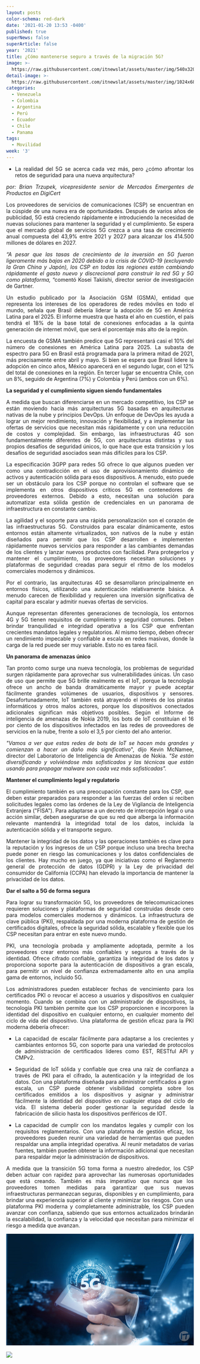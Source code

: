 ```yaml
---
layout: posts
color-schema: red-dark
date: '2021-01-20 13:53 -0400'
published: true
superNews: false
superArticle: false
year: '2021'
title: ¿Cómo mantenerse seguro a través de la migración 5G?
image: >-
  https://raw.githubusercontent.com/itnewslat/assets/master/img/540x320/5G-Tecnologia-p.jpg
detail-image: >-
  https://raw.githubusercontent.com/itnewslat/assets/master/img/1024x680/5G-Tecnologia-g.jpg
categories:
  - Venezuela
  - Colombia
  - Argentina
  - Perú
  - Ecuador
  - Chile
  - Panama
tags:
  - Movilidad
week: '3'
---
```

<ul style="text-align: justify;">
	<li> La realidad del 5G se acerca cada vez más, pero ¿cómo afrontar los retos de seguridad para una nueva arquitectura?</li>
</ul>
<p style="text-align: justify;"> <em>por: Brian Trzupek, vicepresidente senior de Mercados Emergentes de Productos en DigiCert</em></p>
<p style="text-align: justify;">Los proveedores de servicios de comunicaciones (CSP) se encuentran en la cúspide de una nueva era de oportunidades. Después de varios años de publicidad, 5G está creciendo rápidamente e introduciendo la necesidad de nuevas soluciones para mantener la seguridad y el cumplimiento. Se espera que el mercado global de servicios 5G crezca a una tasa de crecimiento anual compuesta del 43,9% entre 2021 y 2027 para alcanzar los 414.500 millones de dólares en 2027.</p>
<p style="text-align: justify;"><em>“A pesar que las tasas de crecimiento de la inversión en 5G fueron ligeramente más bajas en 2020 debido a la crisis de COVID-19 (excluyendo la Gran China y Japón), los CSP en todas las regiones están cambiando rápidamente el gasto nuevo y discrecional para construir la red 5G y 5G como plataforma, </em>“comentó Kosei Takiishi, director senior de investigación de Gartner.</p>
<p style="text-align: justify;">Un estudio publicado por la Asociación GSM (GSMA), entidad que representa los intereses de los operadores de redes móviles en todo el mundo, señala que Brasil debería liderar la adopción de 5G en América Latina para el 2025. El informe muestra que hasta el año en cuestión, el país tendrá el 18% de la base total de conexiones enfocadas a la quinta generación de internet móvil, que será el porcentaje más alto de la región.</p>
<p style="text-align: justify;">La encuesta de GSMA también predice que 5G representará casi el 10% del número de conexiones en América Latina para 2025. La subasta de espectro para 5G en Brasil está programada para la primera mitad de 2021, más precisamente entre abril y mayo. Si bien se espera que Brasil lidere la adopción en cinco años, México aparecerá en el segundo lugar, con el 12% del total de conexiones en la región. En tercer lugar se encuentra Chile, con un 8%, seguido de Argentina (7%) y Colombia y Perú (ambos con un 6%).</p>
<p style="text-align: justify;"><strong>La seguridad y el cumplimiento siguen siendo fundamentales</strong></p>
<p style="text-align: justify;">A medida que buscan diferenciarse en un mercado competitivo, los CSP se están moviendo hacia más arquitecturas 5G basadas en arquitecturas nativas de la nube y principios DevOps. Un enfoque de DevOps les ayuda a lograr un mejor rendimiento, innovación y flexibilidad, y a implementar las ofertas de servicios que necesitan más rápidamente y con una reducción de costos y complejidad. Sin embargo, las infraestructuras 4G son fundamentalmente diferentes de 5G, con arquitecturas distintas y sus propios desafíos de seguridad únicos, lo que hace que esta transición y los desafíos de seguridad asociados sean más difíciles para los CSP.</p>
<p style="text-align: justify;">La especificación 3GPP para redes 5G ofrece lo que algunos pueden ver como una contradicción en el uso de aprovisionamiento dinámico de activos y autenticación sólida para esos dispositivos. A menudo, esto puede ser un obstáculo para los CSP porque no controlan el software que se implementa en otros dispositivos críticos 5G en contenedores de proveedores externos. Debido a esto, necesitan una solución para automatizar esta sólida gestión de credenciales en un panorama de infraestructura en constante cambio.</p>
<p style="text-align: justify;">La agilidad y el soporte para una rápida personalización son el corazón de las infraestructuras 5G. Construidos para escalar dinámicamente, estos entornos están altamente virtualizados, son nativos de la nube y están diseñados para permitir que los CSP desarrollen e implementen rápidamente nuevos servicios para responder a las cambiantes demandas de los clientes y lanzar nuevos productos con facilidad. Para protegerlos y mantener el cumplimiento, los proveedores necesitan soluciones y plataformas de seguridad creadas para seguir el ritmo de los modelos comerciales modernos y dinámicos.</p>
<p style="text-align: justify;">Por el contrario, las arquitecturas 4G se desarrollaron principalmente en entornos físicos, utilizando una autenticación relativamente básica. A menudo carecen de flexibilidad y requieren una inversión significativa de capital para escalar y admitir nuevas ofertas de servicios.</p>
<p style="text-align: justify;">Aunque representan diferentes generaciones de tecnología, los entornos 4G y 5G tienen requisitos de cumplimiento y seguridad comunes. Deben brindar tranquilidad e integridad operativa a los CSP que enfrentan crecientes mandatos legales y regulatorios. Al mismo tiempo, deben ofrecer un rendimiento impecable y confiable a escala en redes masivas, donde la carga de la red puede ser muy variable. Esto no es tarea fácil.</p>
<p style="text-align: justify;"><strong>Un panorama de amenazas único</strong></p>
<p style="text-align: justify;">Tan pronto como surge una nueva tecnología, los problemas de seguridad surgen rápidamente para aprovechar sus vulnerabilidades únicas. Un caso de uso que permite que 5G brille realmente es el IoT, porque la tecnología ofrece un ancho de banda dramáticamente mayor y puede aceptar fácilmente grandes volúmenes de usuarios, dispositivos y sensores. Desafortunadamente, IoT también está atrayendo el interés de los piratas informáticos y otros malos actores, porque los dispositivos conectados adicionales significan más objetivos posibles. Según el Informe de inteligencia de amenazas de Nokia 2019, los bots de IoT constituían el 16 por ciento de los dispositivos infectados en las redes de proveedores de servicios en la nube, frente a solo el 3,5 por ciento del año anterior.</p>
<p style="text-align: justify;"><em>"Vamos a ver que estas redes de bots de IoT se hacen más grandes y comienzan a hacer un daño más significativo</em>", dijo Kevin McNamee, director del Laboratorio de Inteligencia de Amenazas de Nokia. <em>"Se están diversificando y volviéndose más sofisticados y las técnicas que están usando para propagar malware son cada vez más sofisticadas".</em></p>
<p style="text-align: justify;"><strong>Mantener el cumplimiento legal y regulatorio</strong></p>
<p style="text-align: justify;">El cumplimiento también es una preocupación constante para los CSP, que deben estar preparados para responder a las fuerzas del orden si reciben solicitudes legales como las órdenes de la Ley de Vigilancia de Inteligencia Extranjera ("FISA"). Para adaptarse a un decreto de intercepción legal o una acción similar, deben asegurarse de que su red que alberga la información relevante mantendrá la integridad total de los datos, incluida la autenticación sólida y el transporte seguro.</p>
<p style="text-align: justify;">Mantener la integridad de los datos y las operaciones también es clave para la reputación y los ingresos de un CSP porque incluso una brecha brecha puede poner en riesgo las comunicaciones y los datos confidenciales de los clientes. Hay mucho en juego, ya que iniciativas como el Reglamento general de protección de datos (GDPR) y la Ley de privacidad del consumidor de California (CCPA) han elevado la importancia de mantener la privacidad de los datos.</p>
<p style="text-align: justify;"><strong>Dar el salto a 5G de forma segura</strong></p>
<p style="text-align: justify;">Para lograr su transformación 5G, los proveedores de telecomunicaciones requieren soluciones y plataformas de seguridad construidas desde cero para modelos comerciales modernos y dinámicos. La infraestructura de clave pública (PKI), respaldada por una moderna plataforma de gestión de certificados digitales, ofrece la seguridad sólida, escalable y flexible que los CSP necesitan para entrar en este nuevo mundo.</p>
<p style="text-align: justify;">PKI, una tecnología probada y ampliamente adoptada, permite a los proveedores crear entornos más confiables y seguros a través de la identidad. Ofrece cifrado confiable, garantiza la integridad de los datos y proporciona soporte para la autenticación de dispositivos a gran escala, para permitir un nivel de confianza extremadamente alto en una amplia gama de entornos, incluido 5G.</p>
<p style="text-align: justify;">Los administradores pueden establecer fechas de vencimiento para los certificados PKI o revocar el acceso a usuarios y dispositivos en cualquier momento. Cuando se combina con un administrador de dispositivos, la tecnología PKI también permite que los CSP proporcionen e incorporen la identidad del dispositivo en cualquier entorno, en cualquier momento del ciclo de vida del dispositivo. Una plataforma de gestión eficaz para la PKI moderna debería ofrecer:</p>

<ul style="list-style-type: disc; text-align: justify;">
	<li>La capacidad de escalar fácilmente para adaptarse a los crecientes y cambiantes entornos 5G, con soporte para una variedad de protocolos de administración de certificados líderes como EST, RESTful API y CMPv2.</li>
</ul>
<ul style="list-style-type: disc; text-align: justify;">
	<li>Seguridad de IoT sólida y confiable que crea una raíz de confianza a través de PKI para el cifrado, la autenticación y la integridad de los datos. Con una plataforma diseñada para administrar certificados a gran escala, un CSP puede obtener visibilidad completa sobre los certificados emitidos a los dispositivos y asignar y administrar fácilmente la identidad del dispositivo en cualquier etapa del ciclo de vida. El sistema debería poder gestionar la seguridad desde la fabricación de silicio hasta los dispositivos periféricos de IOT.</li>
</ul>
<ul style="list-style-type: disc; text-align: justify;">
	<li>La capacidad de cumplir con los mandatos legales y cumplir con los requisitos reglamentarios. Con una plataforma de gestión eficaz, los proveedores pueden reunir una variedad de herramientas que pueden respaldar una amplia integridad operativa. Al reunir metadatos de varias fuentes, también pueden obtener la información adicional que necesitan para respaldar mejor la administración de dispositivos.</li>
</ul>
<p style="text-align: justify;">A medida que la transición 5G toma forma a nuestro alrededor, los CSP deben actuar con rapidez para aprovechar las numerosas oportunidades que está creando. También es más imperativo que nunca que los proveedores tomen medidas para garantizar que sus nuevas infraestructuras permanezcan seguras, disponibles y en cumplimiento, para brindar una experiencia superior al cliente y minimizar los riesgos. Con una plataforma PKI moderna y completamente administrable, los CSP pueden avanzar con confianza, sabiendo que sus entornos actualizados brindarán la escalabilidad, la confianza y la velocidad que necesitan para minimizar el riesgo a medida que avanzan.</p>

![](https://raw.githubusercontent.com/itnewslat/assets/master/img/540x320/5G-Tecnologia-p.jpg)

<img src="https://tracker.metricool.com/c3po.jpg?hash=56f88a41e39ab42c063cc51676587a04"/>